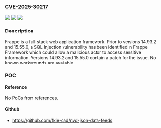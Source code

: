 ### [CVE-2025-30217](https://cve.mitre.org/cgi-bin/cvename.cgi?name=CVE-2025-30217)
![](https://img.shields.io/static/v1?label=Product&message=frappe&color=blue)
![](https://img.shields.io/static/v1?label=Version&message=%3D%20%3C%2014.93.2%20&color=brighgreen)
![](https://img.shields.io/static/v1?label=Vulnerability&message=CWE-89%3A%20Improper%20Neutralization%20of%20Special%20Elements%20used%20in%20an%20SQL%20Command%20('SQL%20Injection')&color=brighgreen)

### Description

Frappe is a full-stack web application framework. Prior to versions 14.93.2 and 15.55.0, a SQL Injection vulnerability has been identified in Frappe Framework which could allow a malicious actor to access sensitive information. Versions 14.93.2 and 15.55.0 contain a patch for the issue. No known workarounds are available.

### POC

#### Reference
No PoCs from references.

#### Github
- https://github.com/fkie-cad/nvd-json-data-feeds

